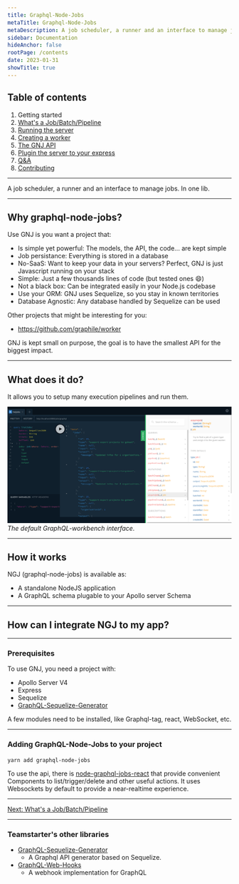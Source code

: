 ```yaml
---
title: Graphql-Node-Jobs
metaTitle: Graphql-Node-Jobs
metaDescription: A job scheduler, a runner and an interface to manage jobs. In one lib.
sidebar: Documentation
hideAnchor: false
rootPage: /contents
date: 2023-01-31
showTitle: true
---
```


## Table of contents

1. Getting started
2. [What's a Job/Batch/Pipeline](02_Whats_a_Job_Batch_Pipeline.md)
3. [Running the server](03_Running_the_server.md)
4. [Creating a worker](04_Creating_a_worker.md)
5. [The GNJ API](05_The_GNJ_API.md)
6. [Plugin the server to your express](06_Plugin_the_server_to_your_express.md)
7. [Q&A](07_Q%26A.md)
8. [Contributing](08_Contributing.md)

---

A job scheduler, a runner and an interface to manage jobs. In one lib.

---

## Why graphql-node-jobs?

Use GNJ is you want a project that:

- Is simple yet powerful: The models, the API, the code... are kept simple
- Job persistance: Everything is stored in a database
- No-SaaS: Want to keep your data in your servers? Perfect, GNJ is just Javascript running on your stack
- Simple: Just a few thousands lines of code (but tested ones 😄)
- Not a black box: Can be integrated easily in your Node.js codebase
- Use your ORM: GNJ uses Sequelize, so you stay in known territories
- Database Agnostic: Any database handled by Sequelize can be used

Other projects that might be interesting for you:

- https://github.com/graphile/worker

GNJ is kept small on purpose, the goal is to have the smallest API for the biggest impact.

---

## What does it do?

It allows you to setup many execution pipelines and run them.

![Alt text](assets/preview.png)
_The default GraphQL-workbench interface._

---

## How it works

NGJ (graphql-node-jobs) is available as:

- A standalone NodeJS application
- A GraphQL schema plugable to your Apollo server Schema

---

## How can I integrate NGJ to my app?

---

### Prerequisites

To use GNJ, you need a project with:

- Apollo Server V4
- Express
- Sequelize
- [GraphQL-Sequelize-Generator](https://github.com/teamstarter/graphql-sequelize-generator)

A few modules need to be installed, like Graphql-tag, react, WebSocket, etc.

---

### Adding GraphQL-Node-Jobs to your project

```
yarn add graphql-node-jobs
```

To use the api, there is [node-graphql-jobs-react](https://github.com/vincentdesmares/node-jobs-react) that provide convenient Components to list/trigger/delete and other useful actions. It uses Websockets by default to provide a near-realtime experience.

---

[Next: What's a Job/Batch/Pipeline](02_Whats_a_Job_Batch_Pipeline.md)

---

### Teamstarter's other libraries

- [GraphQL-Sequelize-Generator](https://teamstarter.github.io/GSG-documentation/)
  - A Graphql API generator based on Sequelize.
- [GraphQL-Web-Hooks](https://teamstarter.github.io/GWH-documentation/)
  - A webhook implementation for GraphQL
